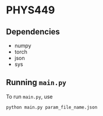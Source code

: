 # PHYS449

## Dependencies

- numpy
- torch
- json
- sys

## Running `main.py`

To run `main.py`, use

```sh
python main.py param_file_name.json
```
